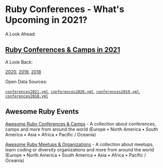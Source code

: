 # Ruby Conferences - What's Upcoming in 2021?

A Look Ahead:

## [**Ruby Conferences & Camps in 2021**](2021.md)

A Look Back:

[2020](2020.md), [2019](2019.md), [2018](2018.md)



Open Data Sources:

[`conferences2021.yml`](https://github.com/planetruby/conferences/blob/master/_data/conferences2021.yml),
[`conferences2020.yml`](https://github.com/planetruby/conferences/blob/master/_data/conferences2020.yml),
[`conferences2019.yml`](https://github.com/planetruby/conferences/blob/master/_data/conferences2019.yml),
[`conferences2018.yml`](https://github.com/planetruby/conferences/blob/master/_data/conferences2018.yml)


## Awesome Ruby Events

[Awesome Ruby Conferences & Camps](conferences) - A collection about conferences, camps and more from around the world (Europe • North America • South America • Asia • Africa • Pacific / Oceania)

[Awesome Ruby Meetups & Organizations](https://planetruby.github.io/meetups) - A collection about meetups, learn coding or diversity organizations and more from around the world (Europe • North America • South America • Asia • Africa • Pacific / Oceania)
